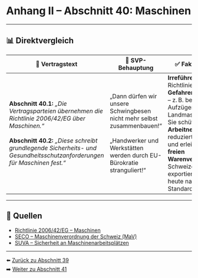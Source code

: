# Anhang II – Abschnitt 40: Maschinen

---

## 📊 Direktvergleich

| 📜 **Vertragstext** | 🧨 **SVP-Behauptung** | ✅ **Faktencheck** |
|---------------------|-----------------------|--------------------|
| **Abschnitt 40.1:** _„Die Vertragsparteien übernehmen die Richtlinie 2006/42/EG über Maschinen.“_ <br><br> **Abschnitt 40.2:** _„Diese schreibt grundlegende Sicherheits- und Gesundheitsschutzanforderungen für Maschinen fest.“_ | „Dann dürfen wir unsere Schwingbesen nicht mehr selbst zusammenbauen!“ <br><br> „Handwerker und Werkstätten werden durch EU-Bürokratie stranguliert!“ | **Irreführend:** Die Richtlinie zielt auf **Gefahrenprävention** – z. B. bei Pressen, Aufzügen, Landmaschinen. <br> Sie schützt **Arbeitnehmende**, reduziert **Unfälle** und erleichtert den **freien Warenverkehr**. <br> Schweizer Hersteller exportieren bereits heute nach diesen Standards. |

---

## 🔗 Quellen

- [Richtlinie 2006/42/EG – Maschinen](https://eur-lex.europa.eu/legal-content/DE/TXT/?uri=CELEX:32006L0042)
- [SECO – Maschinenverordnung der Schweiz (MaV)](https://www.seco.admin.ch/)
- [SUVA – Sicherheit an Maschinenarbeitsplätzen](https://www.suva.ch/)

---

⬅️ [Zurück zu Abschnitt 39](abschnitt_39.md)  
➡️ [Weiter zu Abschnitt 41](abschnitt_41.md)
